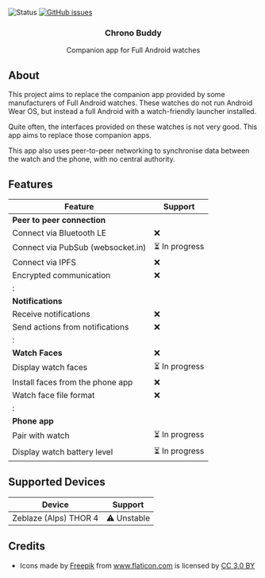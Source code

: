 ![Status](https://img.shields.io/badge/status-broken-red.svg)
[![GitHub issues](https://img.shields.io/github/issues/jjv360/chrono-buddy.svg)](https://github.com/jjv360/chrono-buddy/issues)

<h3 align="center">Chrono Buddy</h3>
<p align="center">Companion app for Full Android watches</p>

## About

This project aims to replace the companion app provided by some manufacturers of Full Android watches. These watches do not run Android Wear OS, but instead a full Android with a watch-friendly launcher installed.

Quite often, the interfaces provided on these watches is not very good. This app aims to replace those companion apps.

This app also uses peer-to-peer networking to synchronise data between the watch and the phone, with no central authority.

## Features

Feature                                 | Support
----------------------------------------|--------------
**Peer to peer connection**             |
Connect via Bluetooth LE                | ❌
Connect via PubSub (websocket.in)       | ⏳ In progress
Connect via IPFS                        | ❌
Encrypted communication                 | ❌
:                                       |
**Notifications**                       | 
Receive notifications                   | ❌
Send actions from notifications         | ❌
:                                       |
**Watch Faces**                         | ❌
Display watch faces                     | ⏳ In progress
Install faces from the phone app        | ❌
Watch face file format                  | ❌
:                                       |
**Phone app**                           |
Pair with watch                         | ⏳ In progress
Display watch battery level             | ⏳ In progress

## Supported Devices

Device                          | Support
--------------------------------|---------------
Zeblaze (Alps) THOR 4           | ⚠️ Unstable

## Credits

- <div>Icons made by <a href="https://www.freepik.com/?__hstc=57440181.c69de552be290b2c9948ead52a416e93.1556303332235.1558264572483.1559375338564.8&__hssc=57440181.3.1559375338564&__hsfp=2080394937" title="Freepik">Freepik</a> from <a href="https://www.flaticon.com/" 			    title="Flaticon">www.flaticon.com</a> is licensed by <a href="http://creativecommons.org/licenses/by/3.0/" 			    title="Creative Commons BY 3.0" target="_blank">CC 3.0 BY</a></div>
